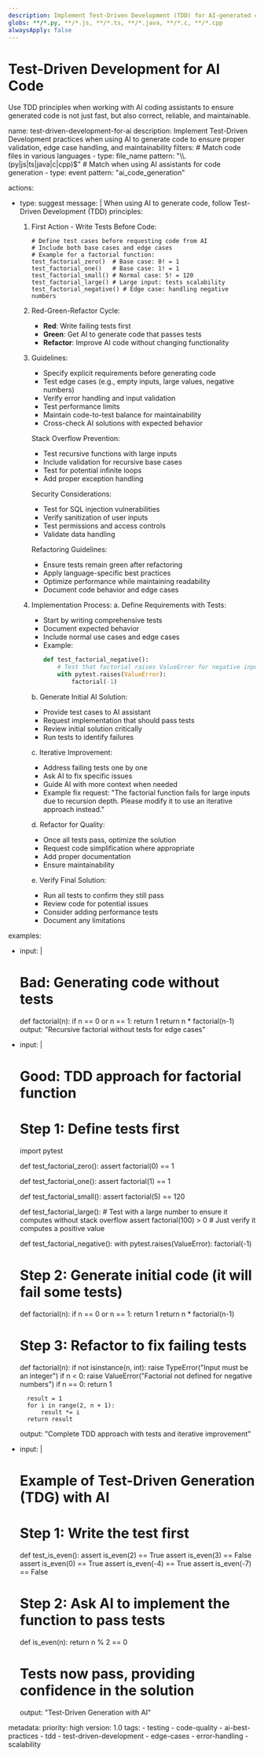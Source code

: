 ```yaml
---
description: Implement Test-Driven Development (TDD) for AI-generated code to ensure quality, reliability, and correctness
globs: **/*.py, **/*.js, **/*.ts, **/*.java, **/*.c, **/*.cpp
alwaysApply: false
---
```

# Test-Driven Development for AI Code

Use TDD principles when working with AI coding assistants to ensure generated code is not just fast, but also correct, reliable, and maintainable.

<rule>
name: test-driven-development-for-ai
description: Implement Test-Driven Development practices when using AI to generate code to ensure proper validation, edge case handling, and maintainability
filters:
  # Match code files in various languages
  - type: file_name
    pattern: "\\.(py|js|ts|java|c|cpp)$"
  # Match when using AI assistants for code generation
  - type: event
    pattern: "ai_code_generation"

actions:
  - type: suggest
    message: |
      When using AI to generate code, follow Test-Driven Development (TDD) principles:

      1. First Action - Write Tests Before Code:
         ```
         # Define test cases before requesting code from AI
         # Include both base cases and edge cases
         # Example for a factorial function:
         test_factorial_zero()  # Base case: 0! = 1
         test_factorial_one()   # Base case: 1! = 1
         test_factorial_small() # Normal case: 5! = 120
         test_factorial_large() # Large input: tests scalability
         test_factorial_negative() # Edge case: handling negative numbers
         ```

      2. Red-Green-Refactor Cycle:
         - **Red**: Write failing tests first
         - **Green**: Get AI to generate code that passes tests
         - **Refactor**: Improve AI code without changing functionality

      3. Guidelines:
         - Specify explicit requirements before generating code
         - Test edge cases (e.g., empty inputs, large values, negative numbers)
         - Verify error handling and input validation
         - Test performance limits
         - Maintain code-to-test balance for maintainability
         - Cross-check AI solutions with expected behavior

         Stack Overflow Prevention:
         - Test recursive functions with large inputs
         - Include validation for recursive base cases
         - Test for potential infinite loops
         - Add proper exception handling

         Security Considerations:
         - Test for SQL injection vulnerabilities
         - Verify sanitization of user inputs
         - Test permissions and access controls
         - Validate data handling

         Refactoring Guidelines:
         - Ensure tests remain green after refactoring
         - Apply language-specific best practices
         - Optimize performance while maintaining readability
         - Document code behavior and edge cases

      4. Implementation Process:
         a. Define Requirements with Tests:
            - Start by writing comprehensive tests
            - Document expected behavior
            - Include normal use cases and edge cases
            - Example:
              ```python
              def test_factorial_negative():
                  # Test that factorial raises ValueError for negative inputs
                  with pytest.raises(ValueError):
                      factorial(-1)
              ```

         b. Generate Initial AI Solution:
            - Provide test cases to AI assistant
            - Request implementation that should pass tests
            - Review initial solution critically
            - Run tests to identify failures

         c. Iterative Improvement:
            - Address failing tests one by one
            - Ask AI to fix specific issues
            - Guide AI with more context when needed
            - Example fix request:
              "The factorial function fails for large inputs due to recursion depth.
               Please modify it to use an iterative approach instead."

         d. Refactor for Quality:
            - Once all tests pass, optimize the solution
            - Request code simplification where appropriate
            - Add proper documentation
            - Ensure maintainability

         e. Verify Final Solution:
            - Run all tests to confirm they still pass
            - Review code for potential issues
            - Consider adding performance tests
            - Document any limitations

examples:
  - input: |
      # Bad: Generating code without tests
      def factorial(n):
          if n == 0 or n == 1:
              return 1
          return n * factorial(n-1)
    output: "Recursive factorial without tests for edge cases"

  - input: |
      # Good: TDD approach for factorial function

      # Step 1: Define tests first
      import pytest

      def test_factorial_zero():
          assert factorial(0) == 1

      def test_factorial_one():
          assert factorial(1) == 1

      def test_factorial_small():
          assert factorial(5) == 120

      def test_factorial_large():
          # Test with a large number to ensure it computes without stack overflow
          assert factorial(100) > 0  # Just verify it computes a positive value

      def test_factorial_negative():
          with pytest.raises(ValueError):
              factorial(-1)

      # Step 2: Generate initial code (it will fail some tests)
      def factorial(n):
          if n == 0 or n == 1:
              return 1
          return n * factorial(n-1)

      # Step 3: Refactor to fix failing tests
      def factorial(n):
          if not isinstance(n, int):
              raise TypeError("Input must be an integer")
          if n < 0:
              raise ValueError("Factorial not defined for negative numbers")
          if n == 0:
              return 1

          result = 1
          for i in range(2, n + 1):
              result *= i
          return result
    output: "Complete TDD approach with tests and iterative improvement"

  - input: |
      # Example of Test-Driven Generation (TDG) with AI

      # Step 1: Write the test first
      def test_is_even():
          assert is_even(2) == True
          assert is_even(3) == False
          assert is_even(0) == True
          assert is_even(-4) == True
          assert is_even(-7) == False

      # Step 2: Ask AI to implement the function to pass tests
      def is_even(n):
          return n % 2 == 0

      # Tests now pass, providing confidence in the solution
    output: "Test-Driven Generation with AI"

metadata:
  priority: high
  version: 1.0
  tags:
    - testing
    - code-quality
    - ai-best-practices
    - tdd
    - test-driven-development
    - edge-cases
    - error-handling
    - scalability
</rule>
